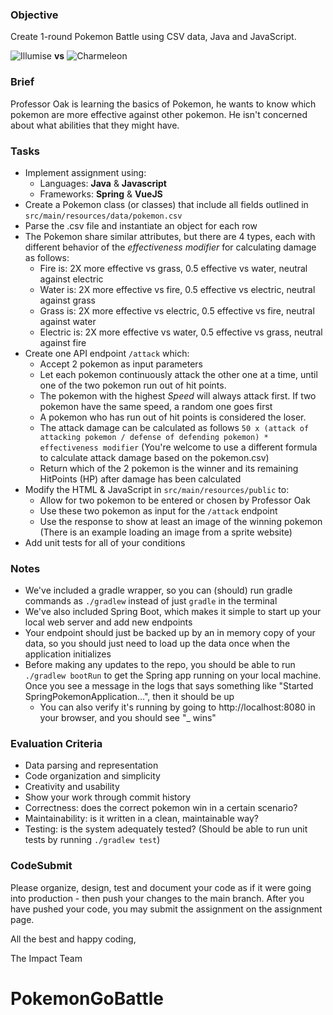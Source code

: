 ### Objective

Create 1-round Pokemon Battle using CSV data, Java and JavaScript.

![Illumise](https://img.pokemondb.net/sprites/home/normal/illumise.png) **vs** ![Charmeleon](https://img.pokemondb.net/sprites/home/normal/charmeleon.png)

### Brief

Professor Oak is learning the basics of Pokemon, he wants to know which pokemon are more effective against other pokemon. He isn't concerned about what abilities that they might have. 

### Tasks

- Implement assignment using:
    - Languages: **Java** & **Javascript**
    - Frameworks: **Spring** & **VueJS**
- Create a Pokemon class (or classes) that include all fields outlined in `src/main/resources/data/pokemon.csv`
- Parse the .csv file and instantiate an object for each row
- The Pokemon share similar attributes, but there are 4 types, each with different behavior of the _effectiveness modifier_ for calculating damage as follows:
    - Fire is: 2X more effective vs grass, 0.5 effective vs water, neutral against electric
    - Water is: 2X more effective vs fire, 0.5 effective vs electric, neutral against grass
    - Grass is: 2X more effective vs electric, 0.5 effective vs fire, neutral against water
    - Electric is: 2X more effective vs water, 0.5 effective vs grass, neutral against fire
- Create one API endpoint `/attack` which:
  - Accept 2 pokemon as input parameters
  - Let each pokemon continuously attack the other one at a time, until one of the two pokemon run out of hit points.
  - The pokemon with the highest _Speed_ will always attack first. If two pokemon have the same speed, a random one goes first
  - A pokemon who has run out of hit points is considered the loser.
  - The attack damage can be calculated as follows `50 x (attack of attacking pokemon / defense of defending pokemon) * effectiveness modifier` (You're welcome to use a different formula to calculate attack damage based on the pokemon.csv) 
  - Return which of the 2 pokemon is the winner and its remaining HitPoints (HP) after damage has been calculated
- Modify the HTML & JavaScript in `src/main/resources/public` to:
  - Allow for two pokemon to be entered or chosen by Professor Oak
  - Use these two pokemon as input for the `/attack` endpoint
  - Use the response to show at least an image of the winning pokemon (There is an example loading an image from a sprite website)
- Add unit tests for all of your conditions

### Notes
- We've included a gradle wrapper, so you can (should) run gradle commands as `./gradlew` instead of just `gradle` in the terminal
- We've also included Spring Boot, which makes it simple to start up your local web server and add new endpoints
- Your endpoint should just be backed up by an in memory copy of your data, so you should just need to load up the data once when the application initializes
- Before making any updates to the repo, you should be able to run `./gradlew bootRun` to get the Spring app running on your local machine. Once you see a message in the logs that says something like "Started SpringPokemonApplication...", then it should be up
    - You can also verify it's running by going to http://localhost:8080 in your browser, and you should see "_ wins"

### Evaluation Criteria

- Data parsing and representation
- Code organization and simplicity
- Creativity and usability
- Show your work through commit history
- Correctness: does the correct pokemon win in a certain scenario?
- Maintainability: is it written in a clean, maintainable way?
- Testing: is the system adequately tested? (Should be able to run unit tests by running `./gradlew test`)

### CodeSubmit

Please organize, design, test and document your code as if it were going into production - then push your changes to the main branch. After you have pushed your code, you may submit the assignment on the assignment page.

All the best and happy coding,

The Impact Team
# PokemonGoBattle
